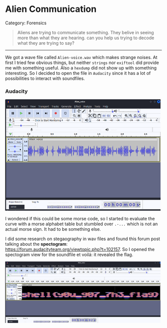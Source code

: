 # Alien Communication

Category: Forensics

> Aliens are trying to communicate something. They belive in seeing more than what they are hearing. can you help us trying to decode what they are trying to say?

---

We got a wave file called `Alien-voice.wav` which makes strange noises. At first I tried few obvious things, but neither `strings` nor `exiftool` did provide me with something useful. Also a `hexdump` did not show up with something interesting. So I decided to open the file in `Audacity` since it has a lot of possibilities to interact with soundfiles.

### Audacity
<img src="screenshots/Pasted%20image%2020220812145703.png" width=500>

I wondered if this could be some morse code, so I started to evaluate the curve with a morse alphabet table but stumbled over `.-...` which is not an actual morse sign. It had to be something else. 

I did some research on stegaography in wav files and found this forum post talking about the **spectogram**: https://forum.audacityteam.org/viewtopic.php?t=102157. So I opened the spectogram view for the soundfile et voilá: it revealed the flag.

<img src="screenshots/Pasted%20image%2020220812153003.png" width=500>

